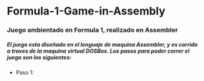 <h1>Formula-1-Game-in-Assembly</h1>
    <h3>Juego ambientado en Formula 1, realizado en Assembler</h3>
    <h5>El juego esta diseñado en el lenguaje de maquina Assembler, y es corrido a traves de la maquina virtual DOSBox.
        Los pasos para poder correr el juego son los siguientes:
    </h5>
    <ul>
        <li>Paso 1: <img src="https://drive.google.com/uc?export=view&id=1rrP5hgmVnppwX-pc5HypiYeRAdoEiYyU" alt=""></li>
    
</ul>